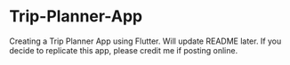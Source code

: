 # Trip-Planner-App
Creating a Trip Planner App using Flutter.
Will update README later.
If you decide to replicate this app, please credit me if posting online.
